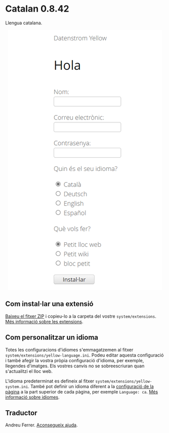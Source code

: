 # Catalan 0.8.42

Llengua catalana.

<p align="center"><img src="catalan-screenshot.png?raw=true" alt="Captura de pantalla"></p>

## Com instal·lar una extensió

[Baixeu el fitxer ZIP](https://github.com/datenstrom/yellow-extensions/raw/main/downloads/catalan.zip) i copieu-lo a la carpeta del vostre `system/extensions`. [Més informació sobre les extensions](https://github.com/annaesvensson/yellow-update).

## Com personalitzar un idioma

Totes les configuracions d'idiomes s'emmagatzemen al fitxer `system/extensions/yellow-language.ini`. Podeu editar aquesta configuració i també afegir la vostra pròpia configuració d'idioma, per exemple, llegendes d'imatges. Els vostres canvis no se sobreescriuran quan s'actualitzi el lloc web.

L'idioma predeterminat es defineix al fitxer `system/extensions/yellow-system.ini`. També pot definir un idioma diferent a la [configuració de la pàgina](https://github.com/annaesvensson/yellow-core#settings-page) a la part superior de cada pàgina, per exemple `Language: ca`. [Més informació sobre idiomes](https://datenstrom.se/yellow/help/how-to-customise-a-language).

## Traductor

Andreu Ferrer. [Aconsegueix ajuda](https://datenstrom.se/yellow/help/).
